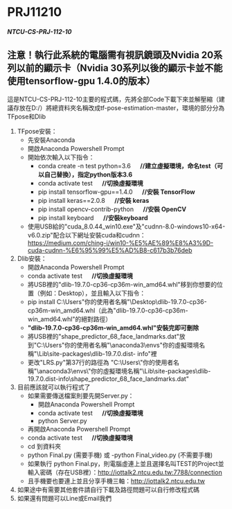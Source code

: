 # PRJ11210
##### NTCU-CS-PRJ-112-10
## 注意！執行此系統的電腦需有視訊鏡頭及Nvidia 20系列以前的顯示卡（Nvidia 30系列以後的顯示卡並不能使用tensorflow-gpu 1.4.0的版本）
這是NTCU-CS-PRJ-112-10主要的程式碼，先將全部Code下載下來並解壓縮（建議存放在D:/）將總資料夾名稱改成tf-pose-estimation-master，環境的部分分為TFpose和Dlib  
 1. TFpose安裝：
  	* 先安裝Anaconda
  	* 開啟Anaconda Powershell Prompt
  	* 開始依次輸入以下指令：
      	* conda create -n test python=3.6 &emsp; **//建立虛擬環境，命名test（可以自己替換），指定python版本3.6**
      	* conda activate test   &emsp;   **//切換虛擬環境**
      	* pip install tensorflow-gpu==1.4.0  &emsp; **//安裝 TensorFlow**
      	* pip install keras==2.0.8         &emsp;   **//安裝 keras**
      	* pip install opencv-contrib-python  &emsp; **//安裝 OpenCV**
      	* pip install keyboard             &emsp;  **//安裝keyboard**
  	* 使用USB給的"cuda_8.0.44_win10.exe"及"cudnn-8.0-windows10-x64-v6.0.zip"配合以下網址安裝cuda和cudnn：  
  		<https://medium.com/ching-i/win10-%E5%AE%89%E8%A3%9D-cuda-cudnn-%E6%95%99%E5%AD%B8-c617b3b76deb>
2. Dlib安裝：
  	* 開啟Anaconda Powershell Prompt
  	* conda activate test            &emsp;   **//切換虛擬環境**
  	* 將USB裡的"dlib-19.7.0-cp36-cp36m-win_amd64.whl"移到你想要的位置（例如：Desktop），並且輸入以下指令：
  	* pip install C:\Users\"你的使用者名稱"\Desktop\dlib-19.7.0-cp36-cp36m-win_amd64.whl（此為"dlib-19.7.0-cp36-cp36m-win_amd64.whl"的絕對路徑）
  	* **"dlib-19.7.0-cp36-cp36m-win_amd64.whl"安裝完即可刪除**
  	* 將USB裡的"shape_predictor_68_face_landmarks.dat"放到"C:\Users\"你的使用者名稱"\anaconda3\envs\"你的虛擬環境名稱"\Lib\site-packages\dlib-19.7.0.dist-			info\"裡
  	* 更改"LRS.py"第37行的路徑為
       "C:\\Users\\"你的使用者名稱"\\anaconda3\\envs\\"你的虛擬環境名稱"\\Lib\\site-packages\\dlib-19.7.0.dist-info\\shape_predictor_68_face_landmarks.dat"
3. 目前應該就可以執行程式了
  	* 如果需要傳送檔案則要先開Server.py：
      	* 開啟Anaconda Powershell Prompt
      	* conda activate test             &emsp;   **//切換虛擬環境**
      	* python Server.py
  	* 再開啟Anaconda Powershell Prompt
  	* conda activate test                &emsp;   **//切換虛擬環境**
  	* cd 到資料夾
  	* python Final.py (需要手機) 或 -python Final_video.py (不需要手機)
  	* 如果執行 python Final.py，則電腦虛連上並且選擇名叫TEST的Project並輸入密碼（存在USB裡）：<http://iottalk2.ntcu.edu.tw:7788/connection>
  	* 且手機要也要連上並且分享手機三軸：<http://iottalk2.ntcu.edu.tw>
4. 如果途中有需要其他套件請自行下載及路徑問題可以自行修改程式碼
5. 如果還有問題可以Line或Email我們
